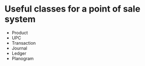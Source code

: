 ﻿# Useful classes for a point of sale system

* Product
* UPC
* Transaction
* Journal
* Ledger
* Planogram
